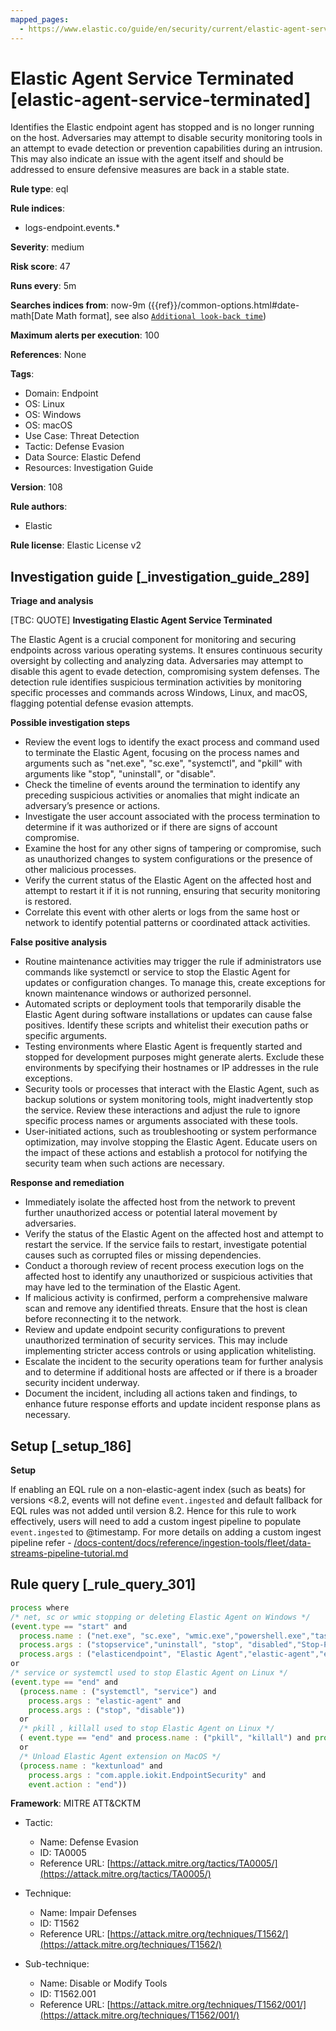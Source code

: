 ```yaml
---
mapped_pages:
  - https://www.elastic.co/guide/en/security/current/elastic-agent-service-terminated.html
---
```


# Elastic Agent Service Terminated [elastic-agent-service-terminated]

Identifies the Elastic endpoint agent has stopped and is no longer running on the host. Adversaries may attempt to disable security monitoring tools in an attempt to evade detection or prevention capabilities during an intrusion. This may also indicate an issue with the agent itself and should be addressed to ensure defensive measures are back in a stable state.

**Rule type**: eql

**Rule indices**:

* logs-endpoint.events.*

**Severity**: medium

**Risk score**: 47

**Runs every**: 5m

**Searches indices from**: now-9m ({{ref}}/common-options.html#date-math[Date Math format], see also [`Additional look-back time`](docs-content://solutions/security/detect-and-alert/create-detection-rule.md#rule-schedule))

**Maximum alerts per execution**: 100

**References**: None

**Tags**:

* Domain: Endpoint
* OS: Linux
* OS: Windows
* OS: macOS
* Use Case: Threat Detection
* Tactic: Defense Evasion
* Data Source: Elastic Defend
* Resources: Investigation Guide

**Version**: 108

**Rule authors**:

* Elastic

**Rule license**: Elastic License v2

## Investigation guide [_investigation_guide_289]

**Triage and analysis**

[TBC: QUOTE]
**Investigating Elastic Agent Service Terminated**

The Elastic Agent is a crucial component for monitoring and securing endpoints across various operating systems. It ensures continuous security oversight by collecting and analyzing data. Adversaries may attempt to disable this agent to evade detection, compromising system defenses. The detection rule identifies suspicious termination activities by monitoring specific processes and commands across Windows, Linux, and macOS, flagging potential defense evasion attempts.

**Possible investigation steps**

* Review the event logs to identify the exact process and command used to terminate the Elastic Agent, focusing on the process names and arguments such as "net.exe", "sc.exe", "systemctl", and "pkill" with arguments like "stop", "uninstall", or "disable".
* Check the timeline of events around the termination to identify any preceding suspicious activities or anomalies that might indicate an adversary’s presence or actions.
* Investigate the user account associated with the process termination to determine if it was authorized or if there are signs of account compromise.
* Examine the host for any other signs of tampering or compromise, such as unauthorized changes to system configurations or the presence of other malicious processes.
* Verify the current status of the Elastic Agent on the affected host and attempt to restart it if it is not running, ensuring that security monitoring is restored.
* Correlate this event with other alerts or logs from the same host or network to identify potential patterns or coordinated attack activities.

**False positive analysis**

* Routine maintenance activities may trigger the rule if administrators use commands like systemctl or service to stop the Elastic Agent for updates or configuration changes. To manage this, create exceptions for known maintenance windows or authorized personnel.
* Automated scripts or deployment tools that temporarily disable the Elastic Agent during software installations or updates can cause false positives. Identify these scripts and whitelist their execution paths or specific arguments.
* Testing environments where Elastic Agent is frequently started and stopped for development purposes might generate alerts. Exclude these environments by specifying their hostnames or IP addresses in the rule exceptions.
* Security tools or processes that interact with the Elastic Agent, such as backup solutions or system monitoring tools, might inadvertently stop the service. Review these interactions and adjust the rule to ignore specific process names or arguments associated with these tools.
* User-initiated actions, such as troubleshooting or system performance optimization, may involve stopping the Elastic Agent. Educate users on the impact of these actions and establish a protocol for notifying the security team when such actions are necessary.

**Response and remediation**

* Immediately isolate the affected host from the network to prevent further unauthorized access or potential lateral movement by adversaries.
* Verify the status of the Elastic Agent on the affected host and attempt to restart the service. If the service fails to restart, investigate potential causes such as corrupted files or missing dependencies.
* Conduct a thorough review of recent process execution logs on the affected host to identify any unauthorized or suspicious activities that may have led to the termination of the Elastic Agent.
* If malicious activity is confirmed, perform a comprehensive malware scan and remove any identified threats. Ensure that the host is clean before reconnecting it to the network.
* Review and update endpoint security configurations to prevent unauthorized termination of security services. This may include implementing stricter access controls or using application whitelisting.
* Escalate the incident to the security operations team for further analysis and to determine if additional hosts are affected or if there is a broader security incident underway.
* Document the incident, including all actions taken and findings, to enhance future response efforts and update incident response plans as necessary.


## Setup [_setup_186]

**Setup**

If enabling an EQL rule on a non-elastic-agent index (such as beats) for versions <8.2, events will not define `event.ingested` and default fallback for EQL rules was not added until version 8.2. Hence for this rule to work effectively, users will need to add a custom ingest pipeline to populate `event.ingested` to @timestamp. For more details on adding a custom ingest pipeline refer - [/docs-content/docs/reference/ingestion-tools/fleet/data-streams-pipeline-tutorial.md](docs-content://reference/ingestion-tools/fleet/data-streams-pipeline-tutorial.md)


## Rule query [_rule_query_301]

```js
process where
/* net, sc or wmic stopping or deleting Elastic Agent on Windows */
(event.type == "start" and
  process.name : ("net.exe", "sc.exe", "wmic.exe","powershell.exe","taskkill.exe","PsKill.exe","ProcessHacker.exe") and
  process.args : ("stopservice","uninstall", "stop", "disabled","Stop-Process","terminate","suspend") and
  process.args : ("elasticendpoint", "Elastic Agent","elastic-agent","elastic-endpoint"))
or
/* service or systemctl used to stop Elastic Agent on Linux */
(event.type == "end" and
  (process.name : ("systemctl", "service") and
    process.args : "elastic-agent" and
    process.args : ("stop", "disable"))
  or
  /* pkill , killall used to stop Elastic Agent on Linux */
  ( event.type == "end" and process.name : ("pkill", "killall") and process.args: "elastic-agent")
  or
  /* Unload Elastic Agent extension on MacOS */
  (process.name : "kextunload" and
    process.args : "com.apple.iokit.EndpointSecurity" and
    event.action : "end"))
```

**Framework**: MITRE ATT&CKTM

* Tactic:

    * Name: Defense Evasion
    * ID: TA0005
    * Reference URL: [https://attack.mitre.org/tactics/TA0005/](https://attack.mitre.org/tactics/TA0005/)

* Technique:

    * Name: Impair Defenses
    * ID: T1562
    * Reference URL: [https://attack.mitre.org/techniques/T1562/](https://attack.mitre.org/techniques/T1562/)

* Sub-technique:

    * Name: Disable or Modify Tools
    * ID: T1562.001
    * Reference URL: [https://attack.mitre.org/techniques/T1562/001/](https://attack.mitre.org/techniques/T1562/001/)



